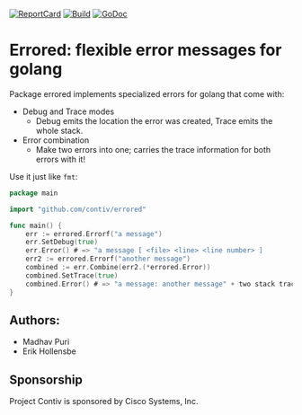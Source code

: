 [![ReportCard][ReportCard-Image]][ReportCard-URL] [![Build][Build-Status-Image]][Build-Status-URL] [![GoDoc][GoDoc-Image]][GoDoc-URL]

# Errored: flexible error messages for golang

Package errored implements specialized errors for golang that come with:

* Debug and Trace modes
  * Debug emits the location the error was created, Trace emits the whole stack.
* Error combination
  * Make two errors into one; carries the trace information for both errors with it!

Use it just like `fmt`:

```go
package main

import "github.com/contiv/errored"

func main() {
	err := errored.Errorf("a message")
	err.SetDebug(true)
	err.Error() # => "a message [ <file> <line> <line number> ]
	err2 := errored.Errorf("another message")
	combined := err.Combine(err2.(*errored.Error))
	combined.SetTrace(true)
	combined.Error() # => "a message: another message" + two stack traces
}
```

## Authors:

* Madhav Puri
* Erik Hollensbe

## Sponsorship

Project Contiv is sponsored by Cisco Systems, Inc.

[ReportCard-URL]: https://goreportcard.com/report/github.com/contiv/errored
[ReportCard-Image]: http://goreportcard.com/badge/contiv/errored
[Build-Status-URL]: http://travis-ci.org/contiv/errored
[Build-Status-Image]: https://travis-ci.org/contiv/errored.svg?branch=master
[GoDoc-URL]: https://godoc.org/github.com/contiv/errored
[GoDoc-Image]: https://godoc.org/github.com/contiv/errored?status.svg

